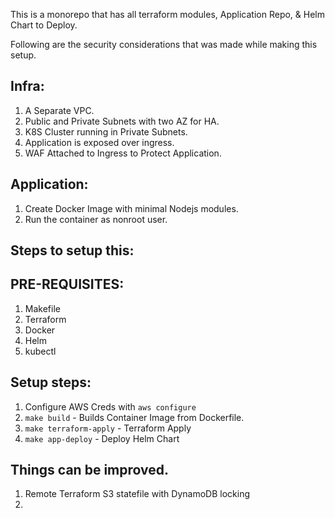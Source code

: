 This is a monorepo that has all terraform modules, Application Repo, & Helm Chart to Deploy.

Following are the security considerations that was made while making this setup. 

Infra:
------

1. A Separate VPC. 
2. Public and Private Subnets with two AZ for HA. 
3. K8S Cluster running in Private Subnets. 
4. Application is exposed over ingress.
5. WAF Attached to Ingress to Protect Application.

Application:
-------

1. Create Docker Image with minimal Nodejs modules. 
2. Run the container as nonroot user. 


Steps to setup this:
-------

PRE-REQUISITES:
----

1. Makefile 
2. Terraform 
3. Docker 
4. Helm 
5. kubectl

Setup steps:
----
1. Configure AWS Creds with `aws configure`
2. `make build` - Builds Container Image from Dockerfile.
3. `make terraform-apply` - Terraform Apply 
4. `make app-deploy` - Deploy Helm Chart 


Things can be improved.
----

1. Remote Terraform S3 statefile with DynamoDB locking 
2. 
